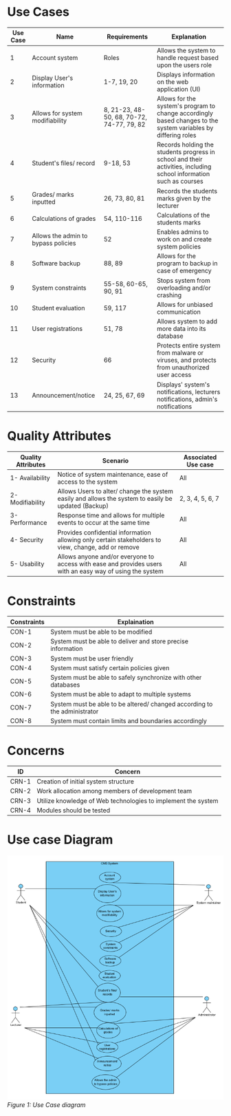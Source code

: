 # Use Cases


| Use Case | Name                                | Requirements                              | Explanation                                                                                                        |
|----------|-------------------------------------|-------------------------------------------|--------------------------------------------------------------------------------------------------------------------|
| 1        | Account system                      | Roles                                     | Allows the system to handle request based upon the users role                                                      |
| 2        | Display User's information           | 1-7, 19, 20                               | Displays information on the web application (UI)                                                                   |
| 3        | Allows for system modifiability     | 8, 21-23, 48-50, 68, 70-72, 74-77, 79, 82 | Allows for the system's program to change accordingly based changes to the system variables by differing roles      |
| 4        | Student's files/ record              | 9-18, 53                                  | Records holding the students progress in school and their activities, including school information such as courses |
| 5        | Grades/ marks inputted              | 26, 73, 80, 81                            | Records the students marks given by the lecturer                                                                      |
| 6        | Calculations of grades              | 54, 110-116                               | Calculations of the students marks                                                                     |
| 7        | Allows the admin to bypass policies | 52                                        | Enables admins to work on and create system policies                                                                     |
| 8        | Software backup                     | 88, 89                                    | Allows for the program to backup in case of emergency                                                              |
| 9        | System constraints                  | 55-58, 60-65, 90, 91                      | Stops system from overloading and/or crashing                                                                      |
| 10       | Student evaluation                  | 59, 117                                   | Allows for unbiased communication                                                                                  |
| 11       | User registrations                  | 51, 78                                    | Allows system to add more data into its database                                                                   |
| 12       | Security                            | 66                                        | Protects entire system from malware or viruses, and protects from unauthorized user access                         |
| 13       | Announcement/notice                 | 24, 25, 67, 69                            | Displays' system's notifications, lecturers notifications, admin's notifications                                      |

# Quality Attributes

| Quality Attributes | Scenario                                                                                                  | Associated Use case |
|--------------------|-----------------------------------------------------------------------------------------------------------|---------------------|
| 1- Availability    | Notice of system maintenance, ease of access to the system                                                | All                 |
| 2- Modifiability   | Allows Users to alter/ change the system easily and allows the system to easily be updated (Backup)       | 2, 3, 4, 5, 6, 7    |
| 3- Performance     | Response time and allows for multiple events to occur at the same time                                    | All                 |
| 4- Security        | Provides confidential information allowing only certain stakeholders to view, change, add or remove       | All                 |
| 5- Usability       | Allows anyone and/or everyone to access with ease and provides users with an easy way of using the system | All                 |

# Constraints


| Constraints | Explaination                                                              |
|-------------|---------------------------------------------------------------------------|
| CON-1       | System must be able to be modified                                        |
| CON-2       | System must be able to deliver and store precise information              |
| CON-3       | System must be user friendly                                              |
| CON-4       | System must satisfy certain policies given                                |
| CON-5       | System must be able to safely synchronize with other databases            |
| CON-6       | System must be able to adapt to multiple systems                          |
| CON-7       | System must be able to be altered/ changed according to the administrator |
| CON-8       | System must contain limits and boundaries accordingly                     |

# Concerns

| ID    | Concern                                                       |
|-------|---------------------------------------------------------------|
| CRN-1 | Creation of initial system structure                          |
| CRN-2 | Work allocation among members of development team             |
| CRN-3 | Utilize knowledge of Web technologies to implement the system |
| CRN-4 | Modules should be tested                                      |

# Use case Diagram

![Use Case Diagram](https://github.com/SOFE3650F18/project-group-26/blob/master/Deliverable%201/Use%20Case%20Diagram.PNG)
<br>
*Figure 1: Use Case diagram*
